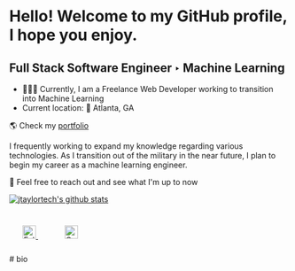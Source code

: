 # Hello! Welcome to my GitHub profile, I hope you enjoy.

## Full Stack Software Engineer ‣ Machine Learning

- 👨🏽‍💻 Currently, I am a Freelance Web Developer working to transition into Machine Learning
- Current location: 📍 Atlanta, GA

🌎 Check my [portfolio](http://www.jtaylor.app/)

I frequently working to expand my knowledge regarding various technologies. As I transition out of the military in the near future, I plan to begin my career as a machine learning engineer.

💬 Feel free to reach out and see what I'm up to now

[![jtaylortech's github stats](https://github-readme-stats.vercel.app/api?username=jtaylortech&show_icons=true&title_color=fff&icon_color=79ff97&text_color=9f9f9f&bg_color=151515)](https://github.com/jtaylortech)

<div style="padding: 25px 0;">
    <a href="https://twitter.com/JTaylorTech_" style="padding: 24px;">
    <img src="https://github.com/jtaylortech/jtaylortech/blob/main/assets/twitter-green.png" alt="Follow me my journey on twitter"  width="24" height="24">
    </a>
     <a href="https://www.linkedin.com/in/jarred-taylor-032065177/" style="padding: 8px; width: 24px; height: 24px;"><i class="fab fa-linkedin-in" alt="Connect with me on Linkedin" width="24" height="24"></i>
    </a>
     <a href="https://hashnode.com/@TaylorTech" style="padding: 8px; width: 24px; height: 24px;">
        <img src="https://github.com/tbakerx/tbakerx/blob/main/assets/linkedin-green.png" alt="Connect with me on Linkedin" width="24" height="24">
    </a>
</div>
# bio
